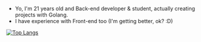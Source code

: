 - Yo, I'm 21 years old and Back-end developer & student, actually creating projects with Golang.
- I have experience with Front-end too (I'm getting better, ok? :D)

[![Top Langs](https://github-readme-stats.vercel.app/api/top-langs/?username=worstp&theme=dark&layout=compact)](https://github.com/anuraghazra/github-readme-stats)


